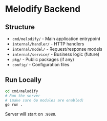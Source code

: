 # Melodify Backend

## Structure

- `cmd/melodify/` - Main application entrypoint
- `internal/handler/` - HTTP handlers
- `internal/model/` - Request/response models
- `internal/service/` - Business logic (future)
- `pkg/` - Public packages (if any)
- `config/` - Configuration files

## Run Locally

```sh
cd cmd/melodify
# Run the server
# (make sure Go modules are enabled)
go run .
```

Server will start on `:8080`.
